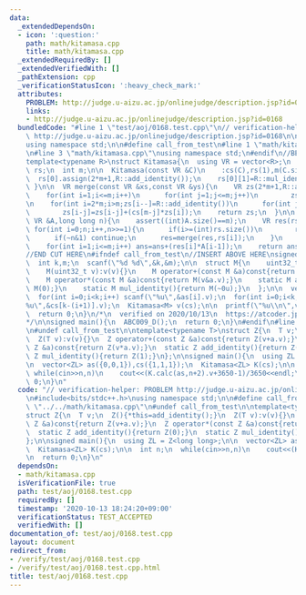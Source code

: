 ```yaml
---
data:
  _extendedDependsOn:
  - icon: ':question:'
    path: math/kitamasa.cpp
    title: math/kitamasa.cpp
  _extendedRequiredBy: []
  _extendedVerifiedWith: []
  _pathExtension: cpp
  _verificationStatusIcon: ':heavy_check_mark:'
  attributes:
    PROBLEM: http://judge.u-aizu.ac.jp/onlinejudge/description.jsp?id=0168
    links:
    - http://judge.u-aizu.ac.jp/onlinejudge/description.jsp?id=0168
  bundledCode: "#line 1 \"test/aoj/0168.test.cpp\"\n// verification-helper: PROBLEM\
    \ http://judge.u-aizu.ac.jp/onlinejudge/description.jsp?id=0168\n\n#include<bits/stdc++.h>\n\
    using namespace std;\n\n#define call_from_test\n#line 1 \"math/kitamasa.cpp\"\n\
    \n#line 3 \"math/kitamasa.cpp\"\nusing namespace std;\n#endif\n//BEGIN CUT HERE\n\
    template<typename R>\nstruct Kitamasa{\n  using VR = vector<R>;\n  VR cs;\n  vector<VR>\
    \ rs;\n  int m;\n\n  Kitamasa(const VR &C)\n    :cs(C),rs(1),m(C.size()){\n  \
    \  rs[0].assign(2*m+1,R::add_identity());\n    rs[0][1]=R::mul_identity();\n \
    \ }\n\n  VR merge(const VR &xs,const VR &ys){\n    VR zs(2*m+1,R::add_identity());\n\
    \    for(int i=1;i<=m;i++)\n      for(int j=1;j<=m;j++)\n        zs[i+j]=zs[i+j]+(xs[i]*ys[j]);\n\
    \n    for(int i=2*m;i>m;zs[i--]=R::add_identity())\n      for(int j=1;j<=m;j++)\n\
    \        zs[i-j]=zs[i-j]+(cs[m-j]*zs[i]);\n    return zs;\n  }\n\n  R calc(const\
    \ VR &A,long long n){\n    assert((int)A.size()==m);\n    VR res(rs[0]);\n   \
    \ for(int i=0;n;i++,n>>=1){\n      if(i>=(int)rs.size())\n        rs.emplace_back(merge(rs[i-1],rs[i-1]));\n\
    \      if(~n&1) continue;\n      res=merge(res,rs[i]);\n    }\n    R ans=R::add_identity();\n\
    \    for(int i=1;i<=m;i++) ans=ans+(res[i]*A[i-1]);\n    return ans;\n  }\n};\n\
    //END CUT HERE\n#ifndef call_from_test\n//INSERT ABOVE HERE\nsigned ABC009_D(){\n\
    \  int k,m;\n  scanf(\"%d %d\",&k,&m);\n\n  struct M{\n    uint32_t v;\n    M(){*this=add_identity();}\n\
    \    M(uint32_t v):v(v){}\n    M operator+(const M &a)const{return M(v^a.v);}\n\
    \    M operator*(const M &a)const{return M(v&a.v);}\n    static M add_identity(){return\
    \ M(0);}\n    static M mul_identity(){return M(~0u);}\n  };\n\n  vector<M> as(k),cs(k);\n\
    \  for(int i=0;i<k;i++) scanf(\"%u\",&as[i].v);\n  for(int i=0;i<k;i++) scanf(\"\
    %u\",&cs[k-(i+1)].v);\n  Kitamasa<M> v(cs);\n\n  printf(\"%u\\n\",v.calc(as,--m).v);\n\
    \  return 0;\n}\n/*\n  verified on 2020/10/13\n  https://atcoder.jp/contests/abc009/tasks/abc009_4\n\
    */\n\nsigned main(){\n  ABC009_D();\n  return 0;\n}\n#endif\n#line 8 \"test/aoj/0168.test.cpp\"\
    \n#undef call_from_test\n\ntemplate<typename T>\nstruct Z{\n  T v;\n  Z(){*this=add_identity();}\n\
    \  Z(T v):v(v){}\n  Z operator+(const Z &a)const{return Z(v+a.v);}\n  Z operator*(const\
    \ Z &a)const{return Z(v*a.v);}\n  static Z add_identity(){return Z(0);}\n  static\
    \ Z mul_identity(){return Z(1);}\n};\n\nsigned main(){\n  using ZL = Z<long long>;\n\
    \n  vector<ZL> as({0,0,1}),cs({1,1,1});\n  Kitamasa<ZL> K(cs);\n\n  int n;\n \
    \ while(cin>>n,n)\n    cout<<(K.calc(as,n+2).v+3650-1)/3650<<endl;\n\n  return\
    \ 0;\n}\n"
  code: "// verification-helper: PROBLEM http://judge.u-aizu.ac.jp/onlinejudge/description.jsp?id=0168\n\
    \n#include<bits/stdc++.h>\nusing namespace std;\n\n#define call_from_test\n#include\
    \ \"../../math/kitamasa.cpp\"\n#undef call_from_test\n\ntemplate<typename T>\n\
    struct Z{\n  T v;\n  Z(){*this=add_identity();}\n  Z(T v):v(v){}\n  Z operator+(const\
    \ Z &a)const{return Z(v+a.v);}\n  Z operator*(const Z &a)const{return Z(v*a.v);}\n\
    \  static Z add_identity(){return Z(0);}\n  static Z mul_identity(){return Z(1);}\n\
    };\n\nsigned main(){\n  using ZL = Z<long long>;\n\n  vector<ZL> as({0,0,1}),cs({1,1,1});\n\
    \  Kitamasa<ZL> K(cs);\n\n  int n;\n  while(cin>>n,n)\n    cout<<(K.calc(as,n+2).v+3650-1)/3650<<endl;\n\
    \n  return 0;\n}\n"
  dependsOn:
  - math/kitamasa.cpp
  isVerificationFile: true
  path: test/aoj/0168.test.cpp
  requiredBy: []
  timestamp: '2020-10-13 18:24:20+09:00'
  verificationStatus: TEST_ACCEPTED
  verifiedWith: []
documentation_of: test/aoj/0168.test.cpp
layout: document
redirect_from:
- /verify/test/aoj/0168.test.cpp
- /verify/test/aoj/0168.test.cpp.html
title: test/aoj/0168.test.cpp
---
```

